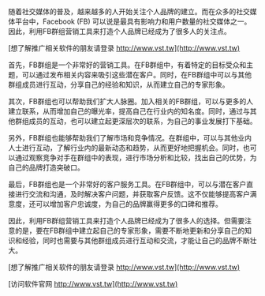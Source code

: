 随着社交媒体的普及，越来越多的人开始关注个人品牌的建立。而在众多的社交媒体平台中，Facebook (FB) 可以说是最具有影响力和用户数量的社交媒体之一。因此，利用FB群组营销工具来打造个人品牌已经成为了很多人的关注点。

[想了解推广相关软件的朋友请登录 http://www.vst.tw](http://www.vst.tw)

首先，FB群组是一个非常好的营销工具。在FB群组中，有着特定的目标受众和主题，可以通过发布相关内容来吸引这些潜在客户。同时，在FB群组中可以与其他群组成员进行互动，分享自己的经验和知识，从而建立自己的专家形象。

其次，FB群组也可以帮助我们扩大人脉圈。加入相关的FB群组，可以与更多的人建立联系，从而增加自己的曝光率，提高自己在行业内的知名度。同时，通过与其他群组成员的互动，也可以建立起更深层次的联系，为自己的事业发展打下基础。

另外，FB群组也能够帮助我们了解市场和竞争情况。在群组中，可以与其他业内人士进行互动，了解行业内的最新动态和趋势，从而更好地把握机会。同时，也可以通过观察竞争对手在群组中的表现，进行市场分析和比较，找出自己的优势，为自己的品牌打造突破口。

最后，FB群组也是一个非常好的客户服务工具。在FB群组中，可以与潜在客户直接进行交流和沟通，及时解决客户问题，并获取客户反馈。这不仅能够提高客户满意度，还可以增加客户忠诚度，为自己的品牌赢得更多的口碑和推荐。

因此，利用FB群组营销工具来打造个人品牌已经成为了很多人的选择。但需要注意的是，要在FB群组中建立起自己的专家形象，需要不断地更新和分享自己的知识和经验，同时也需要与其他群组成员进行互动和交流，才能让自己的品牌不断壮大。

[想了解推广相关软件的朋友请登录 http://www.vst.tw](http://www.vst.tw)


[访问软件官网 http://www.vst.tw](http://www.vst.tw)
